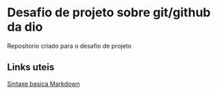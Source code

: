 # Desafio de projeto sobre git/github da dio
Repositorio criado para o desafio de projeto


## Links uteis
[Sintaxe basica Markdown](https://www.markdownguide.org/basic-syntax/)
